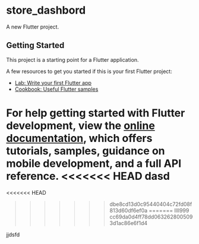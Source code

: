 # store_dashbord

A new Flutter project.

## Getting Started

This project is a starting point for a Flutter application.

A few resources to get you started if this is your first Flutter project:

- [Lab: Write your first Flutter app](https://docs.flutter.dev/get-started/codelab)
- [Cookbook: Useful Flutter samples](https://docs.flutter.dev/cookbook)

For help getting started with Flutter development, view the
[online documentation](https://docs.flutter.dev/), which offers tutorials,
samples, guidance on mobile development, and a full API reference.
<<<<<<< HEAD
dasd
=======

<<<<<<< HEAD
>>>>>>> dbe8cd13d0c95440404c72fd08f813d60df6ef0a
=======
llll999
>>>>>>> cc69da0d4ff78dd0632628005093d1ac86e6f1d4

jjdsfd